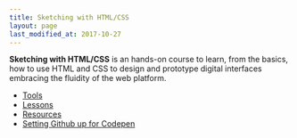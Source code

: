 ```yaml
---
title: Sketching with HTML/CSS
layout: page
last_modified_at: 2017-10-27
---
```


**Sketching with HTML/CSS** is an hands-on course to learn, from the basics, how to use HTML and CSS to design and prototype digital interfaces embracing the fluidity of the web platform.

- [Tools](tools/)
- [Lessons](lessons/)
- [Resources](resources/)
- [Setting Github up for Codepen](setup-github-codepen/)

